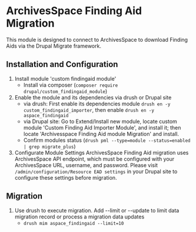 # ArchivesSpace Finding Aid Migration

This module is designed to connect to ArchivesSpace to download Finding Aids via the Drupal Migrate framework.

## Installation and Configuration
1. Install module 'custom findingaid module'
    - Install via composer (`composer require drupal/custom_findingaid_module`)
2. Enable the module and its dependencies via drush or Drupal site
    -  via drush: First enable its dependencies module `drush en -y custom_findingaid_importer`, then enable `drush en -y aspace_findingaid`
    -  via Drupal site: Go to Extend/Install new module, locate custom module 'Custom Finding Aid Importer Module', and install it;       then locate 'Archivesspace Finding Aid module Migration' and install.
    -   Confirm modules status (`drush pml --type=module --status=enabled | grep migrate_plus`) 
3. Configurate Module Settings
   ArchivesSpace Finding Aid migration uses ArchivesSpace API endpoint, which must be configured with your ArchivesSpace URL, username, and password. Please visit  `/admin/configuration/Resource EAD settings` in your Drupal site to configure these settings before migration.

## Migration 
1. Use drush to execute migration. Add --limit or --update to limit data migration record or process a migration data updates
   -    `drush mim aspace_findingaid --limit=10`
